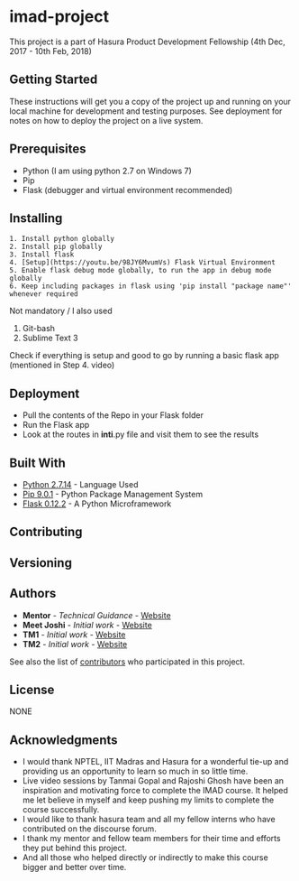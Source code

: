 # imad-project

This project is a part of Hasura Product Development Fellowship (4th Dec, 2017 - 10th Feb, 2018)

## Getting Started

These instructions will get you a copy of the project up and running on your local machine for development and testing purposes. See deployment for notes on how to deploy the project on a live system.

## Prerequisites

* Python (I am using python 2.7 on Windows 7)
* Pip
* Flask (debugger and virtual environment recommended)

## Installing

```
1. Install python globally
2. Install pip globally
3. Install flask
4. [Setup](https://youtu.be/98JY6MvumVs) Flask Virtual Environment
5. Enable flask debug mode globally, to run the app in debug mode globally
6. Keep including packages in flask using 'pip install "package name"' whenever required
```
Not mandatory / I also used
1. Git-bash
2. Sublime Text 3

Check if everything is setup and good to go by running a basic flask app (mentioned in Step 4. video)

## Deployment

* Pull the contents of the Repo in your Flask folder
* Run the Flask app
* Look at the routes in __inti__.py file and visit them to see the results

## Built With

* [Python 2.7.14](https://www.python.org/downloads/) - Language Used
* [Pip 9.0.1](https://bootstrap.pypa.io/get-pip.py) - Python Package Management System
* [Flask 0.12.2](http://flask.pocoo.org) - A Python Microframework 

## Contributing



## Versioning



## Authors

* **Mentor** - *Technical Guidance* - [Website](https://github.com/)
* **Meet Joshi** - *Initial work* - [Website](https://meetjoshi.github.io/)
* **TM1** - *Initial work* - [Website](https://github.com/)
* **TM2** - *Initial work* - [Website](https://github.com/)

See also the list of [contributors](https://github.com/meetjoshi/imad-project/contributors) who participated in this project.

## License

NONE

## Acknowledgments

* I would thank NPTEL, IIT Madras and Hasura for a wonderful tie-up and providing us an opportunity to learn so much in so little time.
* Live video sessions by Tanmai Gopal and Rajoshi Ghosh have been an inspiration and motivating force to complete the IMAD course. It helped me let believe in myself and keep pushing my limits to complete the course successfully.
* I would like to thank hasura team and all my fellow interns who have contributed on the discourse forum.
* I thank my mentor and fellow team members for their time and efforts they put behind this project.
* And all those who helped directly or indirectly to make this course bigger and better over time.


